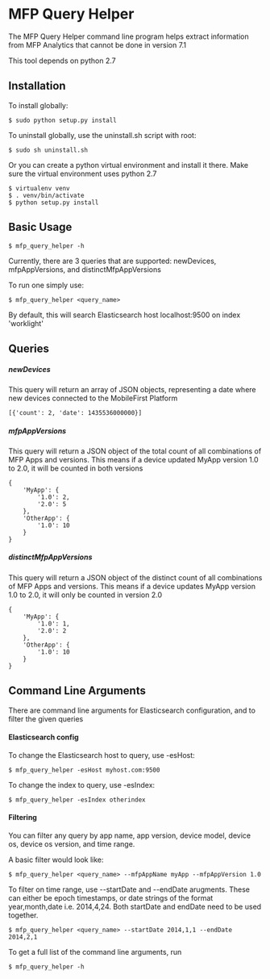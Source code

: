 MFP Query Helper
================

The MFP Query Helper command line program helps extract information from MFP Analytics that cannot be done in
version 7.1

This tool depends on python 2.7

Installation
------------

To install globally:

    $ sudo python setup.py install

To uninstall globally, use the uninstall.sh script with root:

    $ sudo sh uninstall.sh

Or you can create a python virtual environment and install it there. Make sure the virtual environment uses
python 2.7

    $ virtualenv venv
    $ . venv/bin/activate
    $ python setup.py install

Basic Usage
-----------

    $ mfp_query_helper -h

Currently, there are 3 queries that are supported: newDevices, mfpAppVersions, and distinctMfpAppVersions

To run one simply use:

    $ mfp_query_helper <query_name>

By default, this will search Elasticsearch host localhost:9500 on index 'worklight'

Queries
-------

##### newDevices

This query will return an array of JSON objects, representing a date where new devices connected
to the MobileFirst Platform

    [{'count': 2, 'date': 1435536000000}]

##### mfpAppVersions

This query will return a JSON object of the total count of all combinations of MFP Apps and versions.
This means if a device updated MyApp version 1.0 to 2.0, it will be counted in both versions

    {
        'MyApp': {
            '1.0': 2,
            '2.0': 5
        },
        'OtherApp': {
            '1.0': 10
        }
    }

##### distinctMfpAppVersions

This query will return a JSON object of the distinct count of all combinations of MFP Apps and versions.
This means if a device updates MyApp version 1.0 to 2.0, it will only be counted in version 2.0

    {
        'MyApp': {
            '1.0': 1,
            '2.0': 2
        },
        'OtherApp': {
            '1.0': 10
        }
    }

Command Line Arguments
----------------------

There are command line arguments for Elasticsearch configuration, and to filter the given queries

#### Elasticsearch config

To change the Elasticsearch host to query, use -esHost:

    $ mfp_query_helper -esHost myhost.com:9500

To change the index to query, use -esIndex:

    $ mfp_query_helper -esIndex otherindex


#### Filtering

You can filter any query by app name, app version, device model, device os, device os version, and time range.

A basic filter would look like:

    $ mfp_query_helper <query_name> --mfpAppName myApp --mfpAppVersion 1.0

To filter on time range, use --startDate and --endDate arugments. These can either be epoch timestamps, or date
strings of the format year,month,date i.e. 2014,4,24. Both startDate and endDate need to be used together.

    $ mfp_query_helper <query_name> --startDate 2014,1,1 --endDate 2014,2,1

To get a full list of the command line arguments, run

    $ mfp_query_helper -h